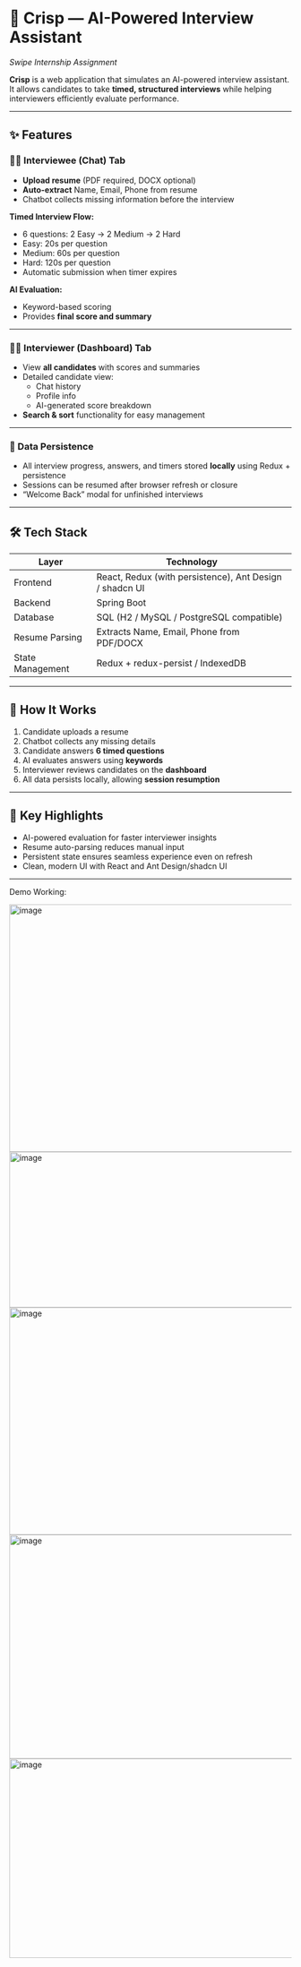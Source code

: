 # 🎯 Crisp — AI-Powered Interview Assistant
*Swipe Internship Assignment*

**Crisp** is a web application that simulates an AI-powered interview assistant. It allows candidates to take **timed, structured interviews** while helping interviewers efficiently evaluate performance.

---

## ✨ Features

### 🧑‍💻 Interviewee (Chat) Tab
- **Upload resume** (PDF required, DOCX optional)  
- **Auto-extract** Name, Email, Phone from resume  
- Chatbot collects missing information before the interview  

**Timed Interview Flow:**  
- 6 questions: 2 Easy → 2 Medium → 2 Hard  
- Easy: 20s per question  
- Medium: 60s per question  
- Hard: 120s per question  
- Automatic submission when timer expires  

**AI Evaluation:**  
- Keyword-based scoring  
- Provides **final score and summary**

---

### 👨‍🏫 Interviewer (Dashboard) Tab
- View **all candidates** with scores and summaries  
- Detailed candidate view:  
  - Chat history  
  - Profile info  
  - AI-generated score breakdown  
- **Search & sort** functionality for easy management  

---

### 💾 Data Persistence
- All interview progress, answers, and timers stored **locally** using Redux + persistence  
- Sessions can be resumed after browser refresh or closure  
- “Welcome Back” modal for unfinished interviews  

---

## 🛠 Tech Stack

| Layer            | Technology |
|-----------------|------------|
| Frontend        | React, Redux (with persistence), Ant Design / shadcn UI |
| Backend         | Spring Boot |
| Database        | SQL (H2 / MySQL / PostgreSQL compatible) |
| Resume Parsing  | Extracts Name, Email, Phone from PDF/DOCX |
| State Management | Redux + redux-persist / IndexedDB |

---

## 🚀 How It Works
1. Candidate uploads a resume  
2. Chatbot collects any missing details  
3. Candidate answers **6 timed questions**  
4. AI evaluates answers using **keywords**  
5. Interviewer reviews candidates on the **dashboard**  
6. All data persists locally, allowing **session resumption**

---

## 📌 Key Highlights
- AI-powered evaluation for faster interviewer insights  
- Resume auto-parsing reduces manual input  
- Persistent state ensures seamless experience even on refresh  
- Clean, modern UI with React and Ant Design/shadcn UI  

---
Demo Working:


<img width="881" height="442" alt="image" src="https://github.com/user-attachments/assets/15729a26-89d2-4998-83d6-e3b4c205d8b0" />


<img width="793" height="278" alt="image" src="https://github.com/user-attachments/assets/8fe94d9a-5a68-4ec4-b4de-54890a6920a9" />

<img width="823" height="406" alt="image" src="https://github.com/user-attachments/assets/a11a58eb-01d9-4f04-a3fa-b9e4132283d7" />

<img width="583" height="400" alt="image" src="https://github.com/user-attachments/assets/51f4826d-737f-4e92-b7ad-a7ed5972bae7" />

<img width="907" height="356" alt="image" src="https://github.com/user-attachments/assets/6075b5c9-7eed-417c-969c-f813556cd581" />




